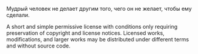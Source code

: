 Мудрый человек не делает другим того, чего он не желает, чтобы ему сделали.

A short and simple permissive license with conditions only requiring preservation of copyright and license notices. Licensed works, modifications, and larger works may be distributed under different terms and without source code.
